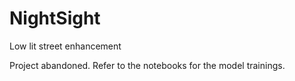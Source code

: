 # NightSight
Low lit street enhancement

Project abandoned. Refer to the notebooks for the model trainings.
